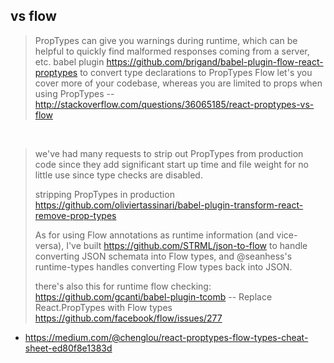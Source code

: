 ## vs flow

> PropTypes can give you warnings during runtime, which can be helpful to quickly find malformed responses coming from a server, etc.
>  babel plugin https://github.com/brigand/babel-plugin-flow-react-proptypes to convert type declarations to PropTypes
> Flow let's you cover more of your codebase, whereas you are limited to props when using PropTypes
> -- http://stackoverflow.com/questions/36065185/react-proptypes-vs-flow

<br>

> we've had many requests to strip out PropTypes from production code since they add significant start up time and file weight for no little use since type checks are disabled.
>
> stripping PropTypes in production https://github.com/oliviertassinari/babel-plugin-transform-react-remove-prop-types
>
> As for using Flow annotations as runtime information (and vice-versa), I've built https://github.com/STRML/json-to-flow to handle converting JSON schemata into Flow types, and @seanhess's runtime-types handles converting Flow types back into JSON.
>
> there's also this for runtime flow checking: https://github.com/gcanti/babel-plugin-tcomb
> -- Replace React.PropTypes with Flow types https://github.com/facebook/flow/issues/277

- https://medium.com/@chenglou/react-proptypes-flow-types-cheat-sheet-ed80f8e1383d
